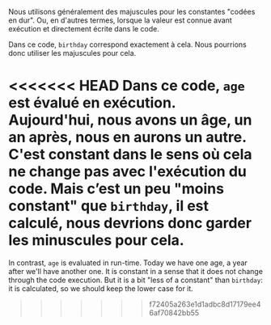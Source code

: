 Nous utilisons généralement des majuscules pour les constantes "codées en dur". Ou, en d'autres termes, lorsque la valeur est connue avant exécution et directement écrite dans le code.

Dans ce code, `birthday` correspond exactement à cela. Nous pourrions donc utiliser les majuscules pour cela.

<<<<<<< HEAD
Dans ce code, `age` est évalué en exécution. Aujourd'hui, nous avons un âge, un an après, nous en aurons un autre. C'est constant dans le sens où cela ne change pas avec l'exécution du code. Mais c’est un peu "moins constant" que `birthday`, il est calculé, nous devrions donc garder les minuscules pour cela.
=======
In contrast, `age` is evaluated in run-time. Today we have one age, a year after we'll have another one. It is constant in a sense that it does not change through the code execution. But it is a bit "less of a constant" than `birthday`: it is calculated, so we should keep the lower case for it.
>>>>>>> f72405a263e1d1adbc8d17179ee46af70842bb55
